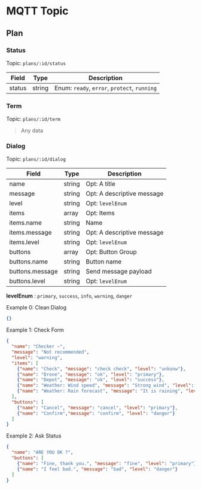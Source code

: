 # MQTT Topic

## Plan

### Status

Topic: `plans/:id/status`

Field           | Type   | Description
--------------- | ------ | -----------
status          | string | Enum: `ready`, `error`, `protect`, `running`

### Term

Topic: `plans/:id/term`

> Any data

### Dialog

Topic: `plans/:id/dialog`

Field           | Type   | Description
--------------- | ------ | -----------
name            | string | Opt: A title
message         | string | Opt: A descriptive message
level           | string | Opt: `levelEnum`
items           | array  | Opt: Items
items.name      | string | Name
items.message   | string | Opt: A descriptive message
items.level     | string | Opt: `levelEnum`
buttons         | array  | Opt: Button Group
buttons.name    | string | Button name
buttons.message | string | Send message payload
buttons.level   | string | Opt: `levelEnum`

**levelEnum** : `primary`, `success`, `info`, `warning`, `danger`

Example 0: Clean Dialog

```json
{}
```

Example 1: Check Form

```json
{
  "name": "Checker ~",
  "message": "Not recommended",
  "level": "warning",
  "items": [
    {"name": "Check", "message": "check check", "level": "unkonw"},
    {"name": "Drone", "message": "ok", "level": "primary"},
    {"name": "Depot", "message": "ok", "level": "success"},
    {"name": "Weather: Wind speed", "message": "Strong wind", "level": "warning"},
    {"name": "Weather: Rain forecast", "message": "It is raining", "level": "danger"}
  ],
  "buttons": [
    {"name": "Cancel", "message": "cancel", "level": "primary"},
    {"name": "Confirm","message": "confirm", "level": "danger"}
  ]
}
```

Example 2: Ask Status

```json
{
  "name": "ARE YOU OK ?",
  "buttons": [
    {"name": "Fine, thank you.", "message": "fine", "level": "primary"},
    {"name": "I feel bad.", "message": "bad", "level": "danger"}
  ]
}
```

